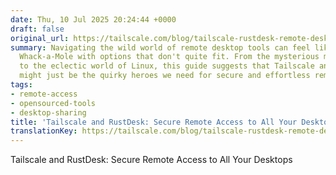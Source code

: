 ```yaml
---
date: Thu, 10 Jul 2025 20:24:44 +0000
draft: false
original_url: https://tailscale.com/blog/tailscale-rustdesk-remote-desktop-access
summary: Navigating the wild world of remote desktop tools can feel like a game of
  Whack-a-Mole with options that don't quite fit. From the mysterious mac settings
  to the eclectic world of Linux, this guide suggests that Tailscale and RustDesk
  might just be the quirky heroes we need for secure and effortless remote access.
tags:
- remote-access
- opensourced-tools
- desktop-sharing
title: 'Tailscale and RustDesk: Secure Remote Access to All Your Desktops'
translationKey: https://tailscale.com/blog/tailscale-rustdesk-remote-desktop-access
---
```


Tailscale and RustDesk: Secure Remote Access to All Your Desktops